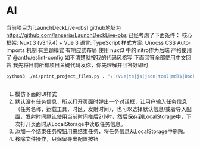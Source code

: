# AI

当前项目为[LaunchDeckLive-obs]
github地址为 https://github.com/lanseria/LaunchDeckLive-obs
已经考虑了下面条件：
核心框架: Nuxt 3 (v3.17.4) + Vue 3
语言: TypeScript
样式方案: Unocss CSS
Auto-imports 机制
有主题模式
有响应式布局
使用 nuxt3 中的 nitro作为后端
严格使用了 @antfu/eslint-config 如不清楚就按我的代码风格写
下面回答全部使用中文回答
我先将目前所有项目关键代码发你，你先理解并回答好即可

```bash
python3 ./ai/print_project_files.py . "\.(vue|ts|js|json|toml|md)$|Dockerfile$|eslint\.config\.js$" -o ./ai/project_context.txt -e "node_modules,.git,.nuxt,dist,build,public/assets,pnpm-lock.yaml,.vscode,ai"
```

##

1. 模仿下面的UI样式
2. 默认没有任务信息，所以打开页面时弹出一个对话框，让用户输入任务信息（任务名称，运载工具，时区，发射时间），也可以选择默认信息/或者导入配置，发射时间默认使用当前时间推后2小时，然后保存到LocalStorage中，下次打开页面时从LocalStorage中读取任务信息。
3. 添加一个结束任务按钮用来结束任务，将任务信息从LocalStorage中删除。
4. 移除文件操作，只保留导出配置按钮
